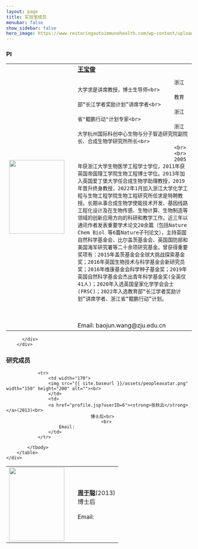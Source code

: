 ```yaml
---
layout: page
title: 实验室成员
menubar: false
show_sidebar: false
hero_image: https://www.restoringautoimmunehealth.com/wp-content/uploads/2019/01/DNA-image-1080x640.jpg
---
```





<!-- <figure class="image">
  <img src="https://unsplash.it/1200/768.jpg?image=250" alt="{{ include.description }}">
  <figcaption>caption</figcaption>
</figure> -->



<div class="content panel panel-primary">
    <div class="content panel-heading">    
        <h3 class="panel-title">PI</h3>
    </div>
          <div class="content panel-body">
		  			<table>
                    	<tbody><tr>
                        	<td width="170">
                            <img src="{{ site.baseurl }}/assets/wangbaojun.png" width="150" height="200" alt=""><br>
                            </td>                            
                            <td>
                            <a href="./baojunwang"><strong>王宝俊</strong></a><br>
                                    
                                    浙江大学求是讲席教授，博士生导师<br>
                                    教育部“长江学者奖励计划”讲席学者<br>
                                    浙江省"鲲鹏行动"计划专家<br>
                                    浙江大学杭州国际科创中心生物与分子智造研究院副院长、合成生物学研究所所长<br>
									<br>
                                    <br>
                                    2005年获浙江大学生物医学工程学士学位，2011年获英国帝国理工学院生物工程博士学位。2013年加入英国爱丁堡大学任合成生物学助理教授，2019年晋升终身教授，2022年1月加入浙江大学化学工程与生物工程学院生物工程研究所任求是特聘教授。长期从事合成生物学使能技术开发、基因线路工程化设计及在生物传感、生物计算、生物制造等领域的创新应用方向的科研和教学工作。近三年以通讯作者发表重要学术论文20余篇（包括Nature Chem Biol 等6篇Nature子刊论文），主持英国自然科学基金会、比尔盖茨基金会、英国国防部和美国海军研究署等二十余项研究基金。曾获得重要奖项有：2015年盖茨基金会全球大挑战探索基金奖；2016年英国生物技术与科学基金会新研究员奖；2016年维康基金会科学种子基金奖；2019年英国自然科学基金会杰出青年科学基金奖(全英仅41人)；2020年入选英国皇家化学学会会士(FRSC)；2022年入选教育部“长江学者奖励计划”讲席学者、浙江省“鲲鹏行动”计划。
<br>
<br>
Email:  baojun.wang@zju.edu.cn
                            </td>
                        </tr>
                    </tbody></table>		
            
          </div>
        </div>



<div class="content panel panel-primary">
    <div class="content panel-heading">
        <h3 class="panel-title">研究成员</h3>
    </div>
    <div class="content panel-body">
		<table>
            <tbody>
                <tr>
                    <td width="170">
                    <img src="{{ site.baseurl }}/assets/peopleavatar.png" width="150" height="200" alt=""><br>
                    </td>                            
                    <td>
                    <a href="profile.jsp?userID=6"><strong>周于聪</strong></a>(2013)<br>
									博士后<br>
                                        <br>
                        Email:  
					</td>	
                </tr>

                <tr>
                    <td width="170">
                    <img src="{{ site.baseurl }}/assets/peopleavatar.png" width="150" height="200" alt=""><br>
                    </td>                            
                    <td>
                    <a href="profile.jsp?userID=6"><strong>张秋云</strong></a>(2013)<br>
									博士后<br>
                                        <br>
                        Email: 
					</td>	
                </tr>

            </tbody>
        </table>		
    </div>
</div>


